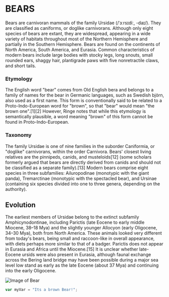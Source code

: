 # BEARS
Bears are carnivoran mammals of the family Ursidae (/ˈɜːrsɪdiː, -daɪ/). They are classified as caniforms, or doglike carnivorans. Although only eight species of bears are extant, they are widespread, appearing in a wide variety of habitats throughout most of the Northern Hemisphere and partially in the Southern Hemisphere. Bears are found on the continents of North America, South America, and Eurasia. Common characteristics of modern bears include large bodies with stocky legs, long snouts, small rounded ears, shaggy hair, plantigrade paws with five nonretractile claws, and short tails.
### Etymology
The English word "bear" comes from Old English bera and belongs to a family of names for the bear in Germanic languages, such as Swedish björn, also used as a first name. This form is conventionally said to be related to a Proto-Indo-European word for "brown", so that "bear" would mean "the brown one".[1][2] However, Ringe notes that while this etymology is semantically plausible, a word meaning "brown" of this form cannot be found in Proto-Indo-European.
### Taxonomy
The family Ursidae is one of nine families in the suborder Caniformia, or "doglike" carnivorans, within the order Carnivora. Bears' closest living relatives are the pinnipeds, canids, and musteloids[12] (some scholars formerly argued that bears are directly derived from canids and should not be classified as a separate family).[13] Modern bears comprise eight species in three subfamilies: Ailuropodinae (monotypic with the giant panda), Tremarctinae (monotypic with the spectacled bear), and Ursinae (containing six species divided into one to three genera, depending on the authority). 
## Evolution
The earliest members of Ursidae belong to the extinct subfamily Amphicynodontinae, including Parictis (late Eocene to early middle Miocene, 38–18 Mya) and the slightly younger Allocyon (early Oligocene, 34–30 Mya), both from North America. These animals looked very different from today's bears, being small and raccoon-like in overall appearance, with diets perhaps more similar to that of a badger. Parictis does not appear in Eurasia and Africa until the Miocene.[15] It is unclear whether late-Eocene ursids were also present in Eurasia, although faunal exchange across the Bering land bridge may have been possible during a major sea level low stand as early as the late Eocene (about 37 Mya) and continuing into the early Oligocene.

![Image of Bear](https://files.worldwildlife.org/wwfcmsprod/images/Brown_Bear_/hero_full/9kavvtzv2t_brownbear_hero.jpg)

``` javascript
var myVar = "Its a brown Bear!";
```

